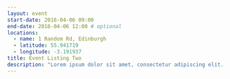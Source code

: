 ```yaml
---
layout: event
start-date: 2016-04-06 09:00
end-date: 2016-04-06 12:00 # optional
locations:
  - name: 1 Random Rd, Edinburgh
  - latitude: 55.941719
  - longitude: -3.191937
title: Event Listing Two
description: "Lorem ipsum dolor sit amet, consectetur adipiscing elit. Donec a diam lectus. Sed sit amet ipsum mauris. Maecenas congue ligula ac quam viverra nec consectetur ante hendrerit. Donec et mollis dolor."
---
```

